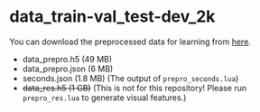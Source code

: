 # data_train-val_test-dev_2k

You can download the preprocessed data for learning from [here](https://drive.google.com/drive/folders/0B-75nmZV6j-JLUJRZlJPVjVBZ2c?usp=sharing).

- data_prepro.h5 (49 MB)
- data_prepro.json (6 MB)
- seconds.json (1.8 MB) (The output of `prepro_seconds.lua`)
- ~~data_res.h5 (1 GB)~~ (This is not for this repository! Please run `prepro_res.lua` to generate visual features.)